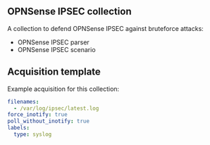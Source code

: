 ## OPNSense IPSEC collection

A collection to defend OPNSense IPSEC against bruteforce attacks:

- OPNSense IPSEC parser
- OPNSense IPSEC scenario

## Acquisition template

Example acquisition for this collection:

```yaml
filenames:
  - /var/log/ipsec/latest.log
force_inotify: true
poll_without_inotify: true
labels:
  type: syslog
```
